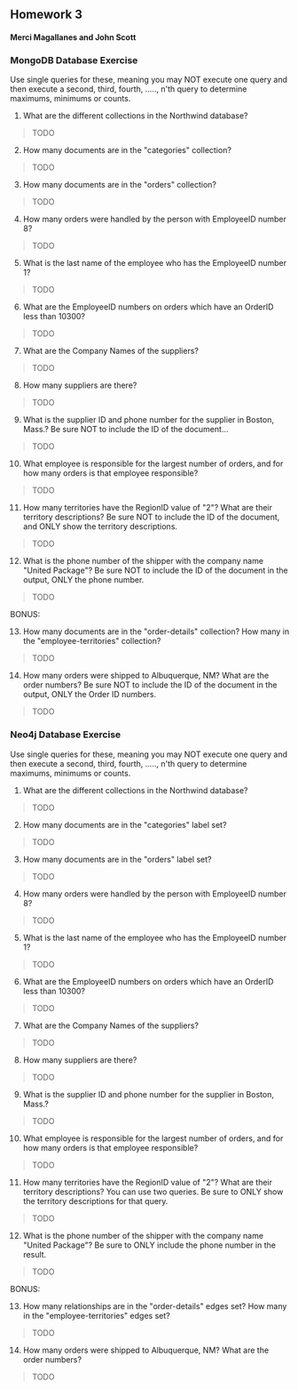 ##  Homework 3
####  Merci Magallanes and John Scott


###  MongoDB Database Exercise

Use single queries for these, meaning you may NOT execute one query and then execute a second, third, fourth, ....., n'th query to determine maximums, minimums or counts.

1.  What are the different collections in the Northwind database?
>  TODO

2.  How many documents are in the "categories" collection?
>  TODO

3.  How many documents are in the "orders" collection?
>  TODO

4.  How many orders were handled by the person with EmployeeID number 8?
>  TODO

5.  What is the last name of the employee who has the EmployeeID number 1?
>  TODO

6.  What are the EmployeeID numbers on orders which have an OrderID less than 10300?
>  TODO

7.  What are the Company Names of the suppliers?
>  TODO

8.  How many suppliers are there?
>  TODO

9.  What is the supplier ID and phone number for the supplier in Boston, Mass.? Be sure NOT to include the ID of the document...
>  TODO

10.  What employee is responsible for the largest number of orders, and for how many orders is that employee responsible?
>  TODO

11.  How many territories have the RegionID value of "2"?  What are their territory descriptions? Be sure NOT to include the ID of the document, and ONLY show the territory descriptions.
>  TODO

12.  What is the phone number of the shipper with the company name "United Package"? Be sure NOT to include the ID of the document in the output, ONLY the phone number.
>  TODO

BONUS:

13.  How many documents are in the "order-details" collection?  How many in the "employee-territories" collection?
>  TODO

14.  How many orders were shipped to Albuquerque, NM?  What are the order numbers? Be sure NOT to include the ID of the document in the output, ONLY the Order ID numbers.
>  TODO


###  Neo4j Database Exercise

Use single queries for these, meaning you may NOT execute one query and then execute a second, third, fourth, ....., n'th query to determine maximums, minimums or counts.

1.  What are the different collections in the Northwind database?
>  TODO

2.  How many documents are in the "categories" label set?
>  TODO

3.  How many documents are in the "orders" label set?
>  TODO

4.  How many orders were handled by the person with EmployeeID number 8?
>  TODO

5.  What is the last name of the employee who has the EmployeeID number 1?
>  TODO

6.  What are the EmployeeID numbers on orders which have an OrderID less than 10300?
>  TODO

7.  What are the Company Names of the suppliers?
>  TODO

8.  How many suppliers are there?
>  TODO

9.  What is the supplier ID and phone number for the supplier in Boston, Mass.?
>  TODO

10.  What employee is responsible for the largest number of orders, and for how many orders is that employee responsible?
>  TODO

11.  How many territories have the RegionID value of "2"?  What are their territory descriptions? You can use two queries. Be sure to ONLY show the territory descriptions for that query.
>  TODO

12.  What is the phone number of the shipper with the company name "United Package"? Be sure to ONLY include the phone number in the result.
>  TODO

BONUS:

13.  How many relationships are in the "order-details" edges set?  How many in the "employee-territories" edges set?
>  TODO

14.  How many orders were shipped to Albuquerque, NM?  What are the order numbers?
>  TODO
